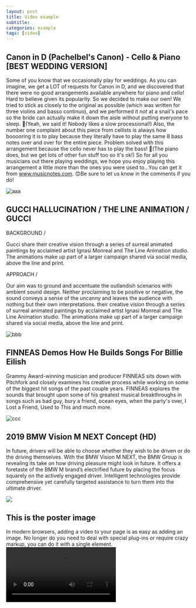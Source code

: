 ```yaml
---
layout: post
title: Video example
subtitle:
categories: example
tags: [video]
---
```


## Canon in D (Pachelbel's Canon) - Cello & Piano [BEST WEDDING VERSION]
Some of you know that we occasionally play for weddings. As you can imagine, we get a LOT of requests for Canon in D, and we discovered that there were no good arrangements available anywhere for piano and cello! Hard to believe given its popularity. So we decided to make our own! We tried to stick as closely to the original as possible (which was written for three violins and basso continuo), and we performed it *not* at a snail's pace so the bride can actually make it down the aisle without putting everyone to sleep. 🙊(Yeah, we said it! Nobody likes a slow processional!) Also, the number one complaint about this piece from cellists is always how booooring it is to play because they literally have to play the same 8 bass notes over and over for the entire piece. Problem solved with this arrangement because the cello never has to play the bass! 🙌(The piano does, but we get lots of other fun stuff too so it's ok!) So for all you musicians out there playing weddings, we hope you enjoy playing this arrangement a little more than the ones you were used to...You can get it from www.musicnotes.com. 😊Be sure to let us know in the comments if you do!

![aaa](//www.youtube.com/watch?v=Ptk_1Dc2iPY)

## GUCCI HALLUCINATION / THE LINE ANIMATION / GUCCI
BACKGROUND /

Gucci share their creative vision through a series of surreal animated paintings by acclaimed artist Ignasi Monreal and The Line Animation studio. The animations make up part of a larger campaign shared via social media, above the line and print.

APPROACH /

Our aim was to ground and accentuate the outlandish scenarios with ambient sound design. Neither proclaiming to be positive or negative, the sound conveys a sense of the uncanny and leaves the audience with nothing but their own interpretations. their creative vision through a series of surreal animated paintings by acclaimed artist Ignasi Monreal and The Line Animation studio. The animations make up part of a larger campaign shared via social media, above the line and print.

![bbb](https://vimeo.com/263856289)


## FINNEAS Demos How He Builds Songs For Billie Eilish
Grammy Award-winning musician and producer FINNEAS sits down with Pitchfork and closely examines his creative process while working on some of the biggest hit songs of the past couple years. FINNEAS explores the sounds that brought upon 
some of his greatest musical breakthroughs in songs such as bad guy, bury a friend, ocean eyes, when the party's over, I Lost a Friend, Used to This and much more.

![ccc][demo]  

[demo]: https://dai.ly/x7tgcev

## 2019 BMW Vision M NEXT Concept (HD)

In future, drivers will be able to choose whether they wish to be driven or do the driving themselves. With the BMW Vision M NEXT, the BMW Group is revealing its take on how driving pleasure might look in future. It offers a foretaste of the BMW M brand’s electrified future by placing the focus squarely on the actively engaged driver. Intelligent technologies provide comprehensive yet carefully targeted assistance to turn them into the ultimate driver.

![](https://www.dailymotion.com/video/x7bur2y)  

## This is the poster image
In modern browsers, adding a video to your page is as easy as adding an image. No longer do you need to deal with special plug-ins or require crazy markup, you can do it with a single element.
![video](//www.html5rocks.com/en/tutorials/video/basics/devstories.webm)

